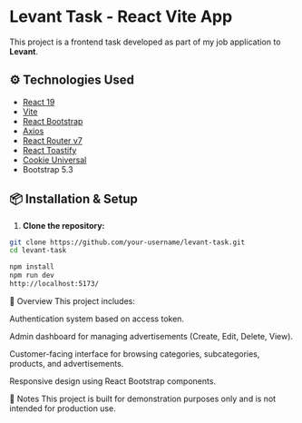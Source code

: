 # Levant Task - React Vite App

This project is a frontend task developed as part of my job application to **Levant**.

## ⚙️ Technologies Used

- [React 19](https://react.dev/)
- [Vite](https://vitejs.dev/)
- [React Bootstrap](https://react-bootstrap.github.io/)
- [Axios](https://axios-http.com/)
- [React Router v7](https://reactrouter.com/)
- [React Toastify](https://fkhadra.github.io/react-toastify/)
- [Cookie Universal](https://www.npmjs.com/package/cookie-universal)
- Bootstrap 5.3

## 📦 Installation & Setup

1. **Clone the repository:**

```bash
git clone https://github.com/your-username/levant-task.git
cd levant-task

npm install
npm run dev
http://localhost:5173/

```

📁 Overview
This project includes:

Authentication system based on access token.

Admin dashboard for managing advertisements (Create, Edit, Delete, View).

Customer-facing interface for browsing categories, subcategories, products, and advertisements.

Responsive design using React Bootstrap components.



📝 Notes
This project is built for demonstration purposes only and is not intended for production use.



